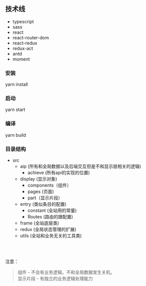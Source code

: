 ## 技术线
  * typescript
  * sass
  * react
  * react-router-dom
  * react-redux
  * redux-act
  * antd
  * moment

### 安装
yarn install

### 启动
yarn start

### 编译
yarn build

### 目录结构
* src
  * aip (所有和全局数据以及后端交互但是不和显示层相关的逻辑)
    * achieve (所有api的实现的位置)
  * display (显示对象)
    * components（组件）
    * pages (页面)
    * part（显示片段）
  * entry (类似条目的配置)
    * constant (全站用的常量)
    * Routes (路由的跟配置)
  * frame (全站底层类)
  * redux (全局状态管理的扩展)
  * utils (全站和业务无关的工具类)

<br/><br/>

注意：
> 组件 - 不会有业务逻辑，不和全局数据发生关机。<br/>
> 显示片段 - 有独立的业务逻辑处理能力